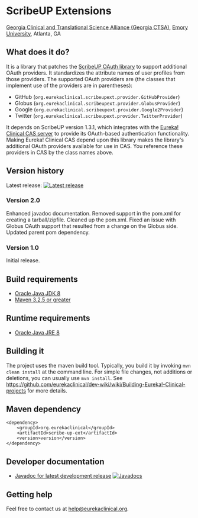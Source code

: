 # ScribeUP Extensions
[Georgia Clinical and Translational Science Alliance (Georgia CTSA)](http://www.georgiactsa.org), [Emory University](http://www.emory.edu), Atlanta, GA

## What does it do?
It is a library that patches the [ScribeUP OAuth library](https://github.com/scribejava/scribejava) to support additional OAuth providers. It standardizes the attribute names of user profiles from those providers. The supported OAuth providers are (the classes that implement use of the providers are in parentheses):
* GitHub (`org.eurekaclinical.scribeupext.provider.GitHubProvider`)
* Globus (`org.eurekaclinical.scribeupext.provider.GlobusProvider`)
* Google (`org.eurekaclinical.scribeupext.provider.Google2Provider`)
* Twitter (`org.eurekaclinical.scribeupext.provider.TwitterProvider`)

It depends on ScribeUP version 1.3.1, which integrates with the [Eureka! Clinical CAS server](https://github.com/eurekaclinical/cas) to provide its OAuth-based authentication functionality. Making Eureka! Clinical CAS depend upon this library makes the library's additional OAuth providers available for use in CAS. You reference these providers in CAS by the class names above.

## Version history
Latest release: [![Latest release](https://maven-badges.herokuapp.com/maven-central/org.eurekaclinical/scribe-up-ext/badge.svg)](https://maven-badges.herokuapp.com/maven-central/org.eurekaclinical/scribe-up-ext)

### Version 2.0
Enhanced javadoc documentation. Removed support in the pom.xml for creating a tarball/zipfile. Cleaned up the pom.xml. Fixed an issue with Globus OAuth support that resulted from a change on the Globus side. Updated parent pom dependency.

### Version 1.0
Initial release.

## Build requirements
* [Oracle Java JDK 8](http://www.oracle.com/technetwork/java/javase/overview/index.html)
* [Maven 3.2.5 or greater](https://maven.apache.org)

## Runtime requirements
* [Oracle Java JRE 8](http://www.oracle.com/technetwork/java/javase/overview/index.html)

## Building it
The project uses the maven build tool. Typically, you build it by invoking `mvn clean install` at the command line. For simple file changes, not additions or deletions, you can usually use `mvn install`. See https://github.com/eurekaclinical/dev-wiki/wiki/Building-Eureka!-Clinical-projects for more details.

## Maven dependency
```
<dependency>
    <groupId>org.eurekaclinical</groupId>
    <artifactId>scribe-up-ext</artifactId>
    <version>version</version>
</dependency>
```

## Developer documentation
* [Javadoc for latest development release](http://javadoc.io/doc/org.eurekaclinical/scribe-up-ext) [![Javadocs](http://javadoc.io/badge/org.eurekaclinical/scribe-up-ext.svg)](http://javadoc.io/doc/org.eurekaclinical/scribe-up-ext)

## Getting help
Feel free to contact us at help@eurekaclinical.org.
